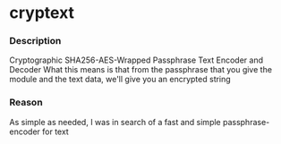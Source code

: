 # cryptext

### Description
Cryptographic SHA256-AES-Wrapped Passphrase Text Encoder and Decoder
What this means is that from the passphrase that you give the module and the text data, we'll give you an encrypted string

### Reason
As simple as needed, I was in search of a fast and simple passphrase-encoder for text
